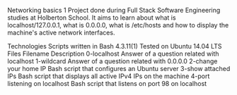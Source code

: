 Networking basics 1
Project done during Full Stack Software Engineering studies at Holberton School. It aims to learn about what is localhost/127.0.0.1, what is 0.0.0.0, what is /etc/hosts and how to display the machine's active network interfaces.

Technologies
Scripts written in Bash 4.3.11(1)
Tested on Ubuntu 14.04 LTS
Files
Filename	Description
0-localhost	Answer of a question related with localhost
1-wildcard	Answer of a question related with 0.0.0.0
2-change your home IP	Bash script that configures an Ubuntu server
3-show attached IPs	Bash script that displays all active IPv4 IPs on the machine
4-port listening on localhost	Bash script that listens on port 98 on localhost

